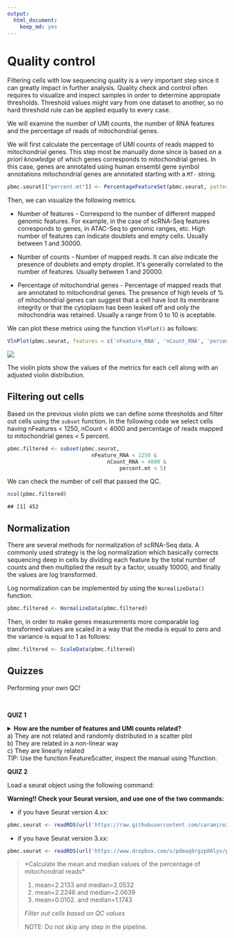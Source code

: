 ```yaml
---
output:
  html_document:
    keep_md: yes
---
```





# Quality control


Filtering cells with low sequencing quality is a very important step since it can greatly
impact in further analysis. Quality check and control often requires to visualize and inspect
samples in order to determine appropiate thresholds. Threshold values might vary from one 
dataset to another, so no hard threshold rule can be applied equally to every case.

We will examine the number of UMI counts, the number of RNA features and the percentage of reads 
of mitochondrial genes.

We will first calculate the percentage of UMI counts of reads mapped to mitochondrial genes. This
step most be manually done since is based on a *priori knowledge* of which genes corresponds to
mitochondrial genes. 
In this case, genes are annotated using human ensembl gene symbol annotations mitochondrial 
genes are annotated starting with a `MT-` string.



```r
pbmc.seurat[["percent.mt"]] <- PercentageFeatureSet(pbmc.seurat, pattern = "^MT-")
```

Then, we can visualize the following metrics.

 * Number of features - Correspond to the number of different mapped genomic features. For example, in the
 case of scRNA-Seq features corresponds to genes, in ATAC-Seq to genomic ranges, etc. High number of features
 can indicate doublets and empty cells. Usually between 1 and 30000.
 
 * Number of counts - Number of mapped reads. It can also indicate the presence of doublets and empty 
droplet. It's generally correlated to the number of features. Usually between 1 and 20000.
 
 * Percentage of mitochondrial genes - Percentage of mapped reads that are annotated to mitochondrial
 genes. The presence of high levels of % of mitochondrial genes can suggest that a cell have lost
 its membrane integrity or that the cytoplasm has been leaked off and only the mitochondria was retained.
Usually a range from 0 to 10 is aceptable.


We can plot these metrics using the function `VlnPlot()` as follows:



```r
VlnPlot(pbmc.seurat, features = c('nFeature_RNA', 'nCount_RNA', 'percent.mt'))
```

<img src="02-Quality_control_files/figure-html/unnamed-chunk-1-1.png" style="display: block; margin: auto;" />

The violin plots show the values of the metrics for each cell along with an adjusted violin 
distribution.

## Filtering out cells

Based on the previous violin plots we can define some thresholds and filter out cells using
the `subset` function. In the following code we select cells having nFeatures < 1250, 
nCount < 4000 and percentage of reads mapped to mitochondrial genes < 5 percent.


```r
pbmc.filtered <- subset(pbmc.seurat, 
                           nFeature_RNA < 1250 &
                                nCount_RNA < 4000 & 
                                    percent.mt < 5)
```

We can check the number of cell that passed the QC.


```r
ncol(pbmc.filtered)
```

```
## [1] 452
```







## Normalization

There are several methods for normalization of scRNA-Seq data. A commonly
used strategy is the log normalization which basically corrects sequencing
deep in cells by dividing each feature by the total number of counts and
then multiplied the result by a factor, usually 10000, and finally the
values are log transformed.

Log normalization can be implemented by using the `NormalizeData()` function.


```r
pbmc.filtered <- NormalizeData(pbmc.filtered)
```

Then, in order to make genes measurements more comparable log transformed
values are scaled in a way that the media is equal to zero and the variance
is equal to 1 as follows:


```r
pbmc.filtered <- ScaleData(pbmc.filtered)
```


## Quizzes


Performing your own QC!

<br>

**QUIZ 1**

<details>
<summary> <b>How are the number of features and UMI counts related?</b> 
<br>
a) They are not related and randomly distributed in a scatter plot
<br>
b) They are related in a non-linear way
<br>
c) They are linearly related
<br>
TIP: Use the function FeatureScatter, inspect the manual using ?function.
</summary>
<br>
<b>Answer:</b>
<br>
<code>FeatureScatter(pbmc, feature1 = "nCount_RNA", feature2 = "nFeature_RNA")</code>

We observe as expected a linear relation between the number of UMI counts and the 
features recorded.

</details> 





**QUIZ 2**


Load a seurat object using the following command:


**Warning!! Check your Seurat version, and use one of the two commands:**

* if you have Seurat version 4.xx:

```r
pbmc.seurat <- readRDS(url('https://raw.githubusercontent.com/caramirezal/caramirezal.github.io/master/bookdown-minimal/data/pbmc_10X_250_cells.seu.rds'))
```

* if you have Seurat version 3.xx:

```r
pbmc.seurat <- readRDS(url('https://www.dropbox.com/s/pdeaq8rgzp86lyv/pbmc_10X_200_cells.seu.rds?dl=1'))
```


<blockquote>
*Calculate the mean and median values of the percentage of mitochondrial reads*

1. mean=2.2133 and median=2.0532
2. mean=2.2246 and median=2.0639
3. mean=0.0102. and median=1.1743

*Filter out cells based on QC values*

NOTE: Do not skip any step in the pipeline.
</blockquote>







